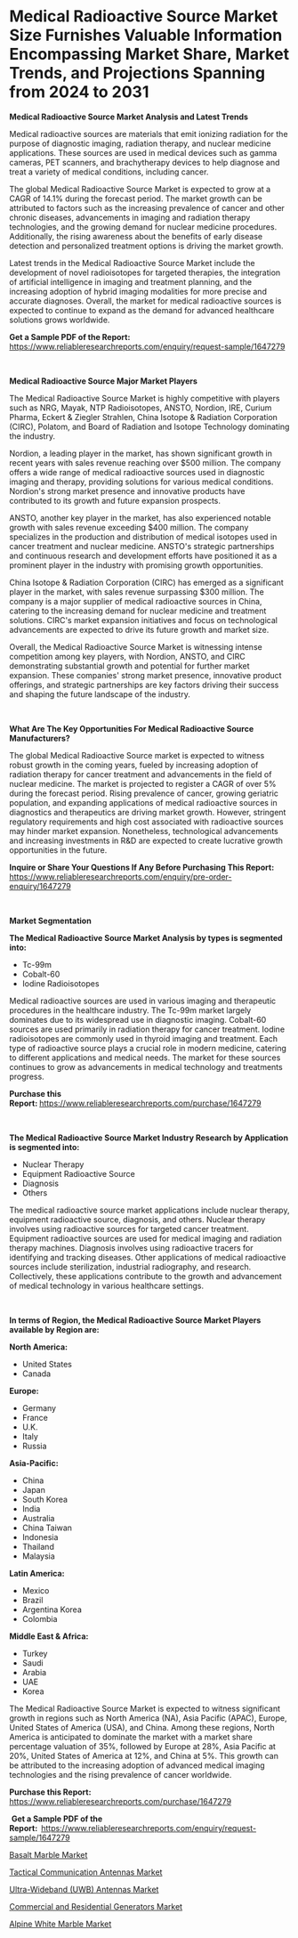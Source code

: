 <p><h1>Medical Radioactive Source Market Size Furnishes Valuable Information Encompassing Market Share, Market Trends, and Projections Spanning from 2024 to 2031</h1></p><p><strong>Medical Radioactive Source Market Analysis and Latest Trends</strong></p>
<p><p>Medical radioactive sources are materials that emit ionizing radiation for the purpose of diagnostic imaging, radiation therapy, and nuclear medicine applications. These sources are used in medical devices such as gamma cameras, PET scanners, and brachytherapy devices to help diagnose and treat a variety of medical conditions, including cancer.</p><p>The global Medical Radioactive Source Market is expected to grow at a CAGR of 14.1% during the forecast period. The market growth can be attributed to factors such as the increasing prevalence of cancer and other chronic diseases, advancements in imaging and radiation therapy technologies, and the growing demand for nuclear medicine procedures. Additionally, the rising awareness about the benefits of early disease detection and personalized treatment options is driving the market growth.</p><p>Latest trends in the Medical Radioactive Source Market include the development of novel radioisotopes for targeted therapies, the integration of artificial intelligence in imaging and treatment planning, and the increasing adoption of hybrid imaging modalities for more precise and accurate diagnoses. Overall, the market for medical radioactive sources is expected to continue to expand as the demand for advanced healthcare solutions grows worldwide.</p></p>
<p><strong>Get a Sample PDF of the Report:&nbsp;</strong> <a href="https://www.reliableresearchreports.com/enquiry/request-sample/1647279">https://www.reliableresearchreports.com/enquiry/request-sample/1647279</a></p>
<p>&nbsp;</p>
<p><strong>Medical Radioactive Source Major Market Players</strong></p>
<p><p>The Medical Radioactive Source Market is highly competitive with players such as NRG, Mayak, NTP Radioisotopes, ANSTO, Nordion, IRE, Curium Pharma, Eckert & Ziegler Strahlen, China Isotope & Radiation Corporation (CIRC), Polatom, and Board of Radiation and Isotope Technology dominating the industry.</p><p>Nordion, a leading player in the market, has shown significant growth in recent years with sales revenue reaching over $500 million. The company offers a wide range of medical radioactive sources used in diagnostic imaging and therapy, providing solutions for various medical conditions. Nordion's strong market presence and innovative products have contributed to its growth and future expansion prospects.</p><p>ANSTO, another key player in the market, has also experienced notable growth with sales revenue exceeding $400 million. The company specializes in the production and distribution of medical isotopes used in cancer treatment and nuclear medicine. ANSTO's strategic partnerships and continuous research and development efforts have positioned it as a prominent player in the industry with promising growth opportunities.</p><p>China Isotope & Radiation Corporation (CIRC) has emerged as a significant player in the market, with sales revenue surpassing $300 million. The company is a major supplier of medical radioactive sources in China, catering to the increasing demand for nuclear medicine and treatment solutions. CIRC's market expansion initiatives and focus on technological advancements are expected to drive its future growth and market size.</p><p>Overall, the Medical Radioactive Source Market is witnessing intense competition among key players, with Nordion, ANSTO, and CIRC demonstrating substantial growth and potential for further market expansion. These companies' strong market presence, innovative product offerings, and strategic partnerships are key factors driving their success and shaping the future landscape of the industry.</p></p>
<p>&nbsp;</p>
<p><strong>What Are The Key Opportunities For Medical Radioactive Source Manufacturers?</strong></p>
<p><p>The global Medical Radioactive Source market is expected to witness robust growth in the coming years, fueled by increasing adoption of radiation therapy for cancer treatment and advancements in the field of nuclear medicine. The market is projected to register a CAGR of over 5% during the forecast period. Rising prevalence of cancer, growing geriatric population, and expanding applications of medical radioactive sources in diagnostics and therapeutics are driving market growth. However, stringent regulatory requirements and high cost associated with radioactive sources may hinder market expansion. Nonetheless, technological advancements and increasing investments in R&D are expected to create lucrative growth opportunities in the future.</p></p>
<p><strong>Inquire or Share Your Questions If Any Before Purchasing This Report:</strong> <a href="https://www.reliableresearchreports.com/enquiry/pre-order-enquiry/1647279">https://www.reliableresearchreports.com/enquiry/pre-order-enquiry/1647279</a></p>
<p>&nbsp;</p>
<p><strong>Market Segmentation</strong></p>
<p><strong>The Medical Radioactive Source Market Analysis by types is segmented into:</strong></p>
<p><ul><li>Tc-99m</li><li>Cobalt-60</li><li>Iodine Radioisotopes</li></ul></p>
<p><p>Medical radioactive sources are used in various imaging and therapeutic procedures in the healthcare industry. The Tc-99m market largely dominates due to its widespread use in diagnostic imaging. Cobalt-60 sources are used primarily in radiation therapy for cancer treatment. Iodine radioisotopes are commonly used in thyroid imaging and treatment. Each type of radioactive source plays a crucial role in modern medicine, catering to different applications and medical needs. The market for these sources continues to grow as advancements in medical technology and treatments progress.</p></p>
<p><strong>Purchase this Report:&nbsp;</strong><a href="https://www.reliableresearchreports.com/purchase/1647279">https://www.reliableresearchreports.com/purchase/1647279</a></p>
<p>&nbsp;</p>
<p><strong>The Medical Radioactive Source Market Industry Research by Application is segmented into:</strong></p>
<p><ul><li>Nuclear Therapy</li><li>Equipment Radioactive Source</li><li>Diagnosis</li><li>Others</li></ul></p>
<p><p>The medical radioactive source market applications include nuclear therapy, equipment radioactive source, diagnosis, and others. Nuclear therapy involves using radioactive sources for targeted cancer treatment. Equipment radioactive sources are used for medical imaging and radiation therapy machines. Diagnosis involves using radioactive tracers for identifying and tracking diseases. Other applications of medical radioactive sources include sterilization, industrial radiography, and research. Collectively, these applications contribute to the growth and advancement of medical technology in various healthcare settings.</p></p>
<p>&nbsp;</p>
<p><strong>In terms of Region, the Medical Radioactive Source Market Players available by Region are:</strong></p>
<p>
    <p> <strong> North America: </strong>
        <ul>
            <li>United States</li>
            <li>Canada</li>
        </ul>
        </p> 
    <p> <strong> Europe: </strong>
        <ul>
            <li>Germany</li>
            <li>France</li>
            <li>U.K.</li>
            <li>Italy</li>
            <li>Russia</li>
        </ul>
        </p> 
    <p> <strong> Asia-Pacific: </strong>
        <ul>
            <li>China</li>
            <li>Japan</li>
            <li>South Korea</li>
            <li>India</li>
            <li>Australia</li>
            <li>China Taiwan</li>
            <li>Indonesia</li>
            <li>Thailand</li>
            <li>Malaysia</li>
        </ul>
        </p> 
    <p> <strong> Latin America: </strong>
        <ul>
            <li>Mexico</li>
            <li>Brazil</li>
            <li>Argentina Korea</li>
            <li>Colombia</li>
        </ul>
        </p> 
    <p> <strong> Middle East & Africa: </strong>
        <ul>
            <li>Turkey</li>
            <li>Saudi</li>
            <li>Arabia</li>
            <li>UAE</li>
            <li>Korea</li>
        </ul>
    </p>
    </p>
<p><p>The Medical Radioactive Source Market is expected to witness significant growth in regions such as North America (NA), Asia Pacific (APAC), Europe, United States of America (USA), and China. Among these regions, North America is anticipated to dominate the market with a market share percentage valuation of 35%, followed by Europe at 28%, Asia Pacific at 20%, United States of America at 12%, and China at 5%. This growth can be attributed to the increasing adoption of advanced medical imaging technologies and the rising prevalence of cancer worldwide.</p></p>
<p><strong>Purchase this Report: </strong><a href="https://www.reliableresearchreports.com/purchase/1647279">https://www.reliableresearchreports.com/purchase/1647279</a></p>
<p>&nbsp;<strong>Get a Sample PDF of the Report:&nbsp;&nbsp;</strong><a href="https://www.reliableresearchreports.com/enquiry/request-sample/1647279">https://www.reliableresearchreports.com/enquiry/request-sample/1647279</a></p>
<p><strong></strong></p>
<p><p><a href="https://view.publitas.com/reportprime-1/global-basalt-marble-market-by-types-applications-and-major-players-with-regional-growth-rate-analysis-and-development-situation-from-2024-to-2031/">Basalt Marble Market</a></p><p><a href="https://flame-sidecar-702.notion.site/Tactical-Communication-Antennas-Market-Size-Growth-and-Forecast-from-2024-2031-6371dba1e95547b1a6ec11fbeec44da0">Tactical Communication Antennas Market</a></p><p><a href="https://full-wildebeest-80b.notion.site/Ultra-Wideband-UWB-Antennas-Market-Research-Report-Reveals-The-Latest-Trends-And-Opportunities-of--6a3cc5f3f2d0471bad6f8d0d418af8cc">Ultra-Wideband (UWB) Antennas Market</a></p><p><a href="https://pretty-mail-caf.notion.site/Commercial-and-Residential-Generators-Market-Offers-Provide-Insightful-Data-for-the-Time-Period-from-dd223f623e2547a0a4e67ab465d22883">Commercial and Residential Generators Market</a></p><p><a href="https://view.publitas.com/reportprime-1/alpine-white-marble-market-size-2024-2031-global-industrial-analysis-key-geographical-regions-market-share-top-key-players-product-types-and-forecast-research-report/">Alpine White Marble Market</a></p></p>